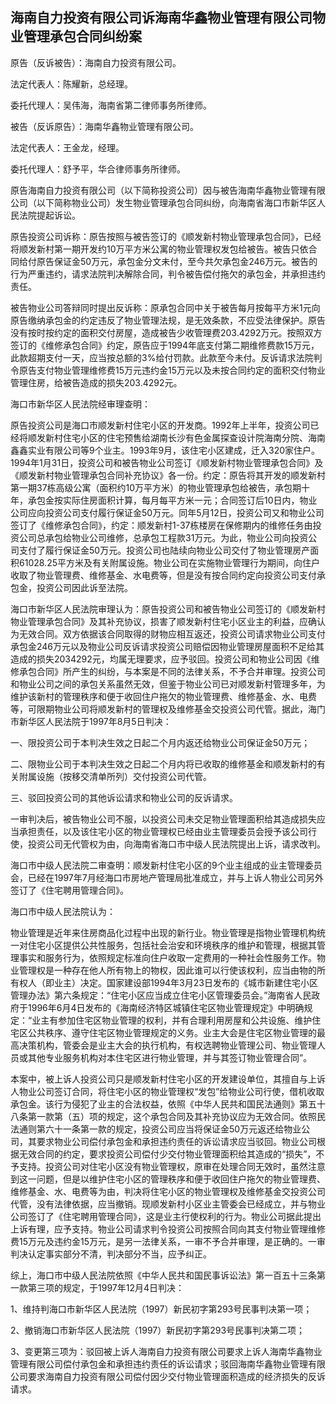 ## 海南自力投资有限公司诉海南华鑫物业管理有限公司物业管理承包合同纠纷案

原告（反诉被告）：海南自力投资有限公司。

法定代表人：陈耀新，总经理。

委托代理人：吴伟海，海南省第二律师事务所律师。

被告（反诉原告）：海南华鑫物业管理有限公司。

法定代表人：王金龙，经理。

委托代理人：舒予平，华合律师事务所律师。

原告海南自力投资有限公司（以下简称投资公司）因与被告海南华鑫物业管理有限公司（以下简称物业公司）发生物业管理承包合同纠纷，向海南省海口市新华区人民法院提起诉讼。

原告投资公司诉称：原告按照与被告签订的《顺发新村物业管理承包合同》，已经将顺发新村第一期开发约10万平方米公寓的物业管理权发包给被告。被告只依合同给付原告保证金50万元，承包金分文未付，至今共欠承包金246万元。被告的行为严重违约，请求法院判决解除合同，判令被告偿付拖欠的承包金，并承担违约责任。

被告物业公司答辩同时提出反诉称：原承包合同中关于被告每月按每平方米1元向原告缴纳承包金的约定违反了物业管理法规，是无效条款，不应受法律保护。原告没有按时按约定的面积交付房屋，造成被告少收管理费203.4292万元。按照双方签订的《维修承包合同》约定，原告应于1994年底支付第二期维修费款15万元，此款超期支付一天，应当按总额的3%给付罚款。此款至今未付。反诉请求法院判令原告支付物业管理维修费15万元违约金15万元以及未按合同约定的面积交付物业管理住房，给被告造成的损失203.4292元。

海口市新华区人民法院经审理查明：

原告投资公司是海口市顺发新村住宅小区的开发商。1992年上半年，投资公司已经将顺发新村住宅小区的住宅预售给湖南长沙有色金属探查设计院海南分院、海南鑫鑫实业有限公司等9个业主。1993年9月，该住宅小区建成，迁入320家住户。1994年1月31日，投资公司和被告物业公司签订《顺发新村物业管理承包合同》及《顺发新村物业管理承包合同补充协议》各一份。约定：原告将其开发的顺发新村第一期37栋高级公寓（面积约10万平方米）的物业管理承包给被告，承包期十年，承包金按实际住房面积计算，每月每平方米一元；合同签订后10日内，物业公司应向投资公司支付履行保证金50万元。同年5月12日，投资公司又和物业公司签订了《维修承包合同》，约定：顺发新村1-37栋楼房在保修期内的维修任务由投资公司总承包给物业公司维修，总承包工程款31万元。为此，物业公司向投资公司支付了履行保证金50万元。投资公司也陆续向物业公司交付了物业管理房产面积61028.25平方米及有关附属设施。物业公司在实施物业管理行为期间，向住户收取了物业管理费、维修基金、水电费等，但是没有按合同约定向投资公司支付承包金，投资公司因此诉至法院。

海口市新华区人民法院审理认为：原告投资公司和被告物业公司签订的《顺发新村物业管理承包合同》及其补充协议，损害了顺发新村住宅小区业主的利益，应确认为无效合同。双方依据该合同取得的财物应相互返还，投资公司请求物业公司支付承包金246万元以及物业公司反诉请求投资公司赔偿因物业管理房屋面积不足给其造成的损失2034292元，均属无理要求，应予驳回。投资公司和物业公司因《维修承包合同》所产生的纠纷，与本案是不同的法律关系，不予合并审理。投资公司和物业公司之间的承包关系虽然无效，但鉴于物业公司已对顺发新村管理多年，为维护该新村的管理秩序和便于收回住户拖欠的物业管理费、维修基金、水、电费等，可限期物业公司将顺发新村的管理权及维修基金交投资公司代管。据此，海门市新华区人民法院于1997年8月5日判决：

一、限投资公司于本判决生效之日起二个月内返还给物业公司保证金50万元；

二、限物业公司于本判决生效之日起二个月内将已收取的维修基金和顺发新村的有关附属设施（按移交清单所列）交付投资公司代管。

三、驳回投资公司的其他诉讼请求和物业公司的反诉请求。

一审判决后，被告物业公司不服，以投资公司未交足物业管理面积给其造成损失应当承担责任，以及该住宅小区的物业管理权已经由业主管理委员会授予该公司行使，投资公司无代管权为由，向海南省海口市中级人民法院提出上诉，请求改判。

海口市中级人民法院二审查明：顺发新村住宅小区的9个业主组成的业主管理委员会，已经在1997年7月经海口市房地产管理局批准成立，并与上诉人物业公司另外签订了《住宅聘用管理合同》。

海口市中级人民法院认为：

物业管理是近年来住房商品化过程中出现的新行业。物业管理是指物业管理机构统一对住宅小区提供公共性服务，包括社会治安和环境秩序的维护和管理，根据其管理事实和服务行为，依照规定标准向住户收取一定费用的一种社会性服务工作。物业管理权是一种存在他人所有物上的物权，因此谁可以行使该权利，应当由物的所有权人（即业主）决定。国家建设部1994年3月23日发布的《城市新建住宅小区管理办法》第六条规定：“住宅小区应当成立住宅小区管理委员会。”海南省人民政府于1996年6月4日发布的《海南经济特区城镇住宅区物业管理规定》中明确规定：“业主有参加住宅区物业管理的权利，并有合理利用房屋和公共设施、维护住宅区公共秩序、遵守住宅区物业管理规定的义务。业主大会是住宅区物业管理的最高决策机构，管委会是业主大会的执行机构，有权选聘物业管理公司、物业管理人员或其他专业服务机构对本住宅区进行物业管理，并与其签订物业管理合同”。

本案中，被上诉人投资公司只是顺发新村住宅小区的开发建设单位，其擅自与上诉人物业公司签订合同，将住宅小区的物业管理权“发包”给物业公司行使，借机收取承包金。该行为侵犯了业主的合法权益，依照《中华人民共和国民法通则》第五十八条第一款第（五）项的规定，这个承包合同及其补充协议应为无效合同。依照民法通则第六十一条第一款的规定，投资公司应当将保证金50万元返还给物业公司，其要求物业公司偿付承包金和承担违约责任的诉讼请求应当驳回。物业公司根据无效合同的约定，要求投资公司偿付少交付物业管理面积给其造成的“损失”，不予支持。投资公司对住宅小区没有物业管理权，原审在处理合同无效时，虽然注意到这一问题，但是以维护住宅小区的管理秩序和便于收回住户拖欠的物业管理费、维修基金、水、电费等为由，判决将住宅小区的物业管理权及维修基金交投资公司代管，没有法律依据，应当撤销。现顺发新村小区业主管委会已经成立，并与物业公司签订了《住宅聘用管理合同》，这是业主行使权利的行为。物业公司据此提出上诉有理，应予支持。物业公司请求判令投资公司按照合同向其支付物业管理维修费15万元及违约金15万元，是另一法律关系，一审不予合并审理，是正确的。一审判决认定事实部分不清，判决部分不当，应予纠正。

综上，海口市中级人民法院依照《中华人民共和国民事诉讼法》第一百五十三条第一款第三项的规定，于1997年12月4日判决：

1、维持判海口市新华区人民法院（1997）新民初字第293号民事判决第一项；

2、撤销海口市新华区人民法院（1997）新民初字第293号民事判决第二项；

3、变更第三项为：驳回被上诉人海南自力投资有限公司要求上诉人海南华鑫物业管理有限公司偿付承包金和承担违约责任的诉讼请求；驳回海南华鑫物业管理有限公司要求海南自力投资有限公司偿付因少交付物业管理面积造成的经济损失的反诉请求。


